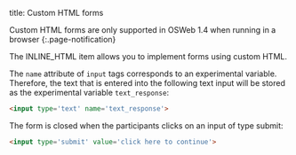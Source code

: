 title: Custom HTML forms

Custom HTML forms are only supported in OSWeb 1.4 when running in a browser
{:.page-notification}

The INLINE_HTML item allows you to implement forms using custom HTML.

The `name` attribute of `input` tags corresponds to an experimental variable. Therefore, the text that is entered into the following text input will be stored as the experimental variable `text_response`:

```html
<input type='text' name='text_response'>
```

The form is closed when the participants clicks on an input of type submit:

```html
<input type='submit' value='click here to continue'>
```
